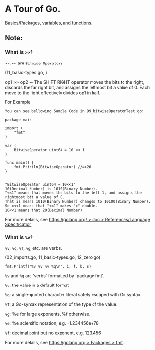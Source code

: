 # A Tour of Go.

[Basics/Packages, variables, and functions.](https://go-tour-jp.appspot.com/basics/1)


## Note:

### What is `>>`?

`>>`, `<<` are `Bitwise Operators`

(11_basic-types.go, )

op1 >> op2 -- The SHIFT RIGHT operator moves the bits to the right, discards the far right bit, and assigns the leftmost bit a value of 0. Each move to the right effectively divides op1 in half.

For Example:
```
You can see bellowing Sample Code in 99_bitwiseOperatorTest.go:

package main

import (
	"fmt"
)

var (
	BitwiseOperator uint64 = 10 << 1
)

func main() {
	fmt.Println(BitwiseOperator) //=>20
}


"BitwiseOperator uint64 = 10<<1"
10(Decimal Number) is 1010(Binary Number).
"<<1" means that moves the bits to the left 1, and assigns the rightmost bit a value of 0.
That is means 1010(Binary Number) changes to 10100(Binary Number).
So x<<1 means that "<<1" makes "x" double.
10<<1 means that 20(Decimal Number)

```

For more details, see [https://golang.org/ > doc > References/Language Specification](https://golang.org/ref/spec#Operators)



### What is `%v`?

`%v`, `%q`, `%T`, `%g`, etc. are verbs.

(02_imports.go, 11_basic-types.go, 12_zero.go)

`fmt.Printf("%v %v %v %q\n", i, f, b, s)`

`%v` and `%q` are 'verbs' formatted by 'package fmt'.

`%v`: the value in a default format

`%q`: a single-quoted character literal safely escaped with Go syntax.

`%T`: a Go-syntax representation of the type of the value.

`%g`: %e for large exponents, %f otherwise.

`%e`: %e	scientific notation, e.g. -1.234456e+78

`%f`: decimal point but no exponent, e.g. 123.456

For more details, see [https://golang.org > Packages > fmt](https://golang.org/pkg/fmt/) .
